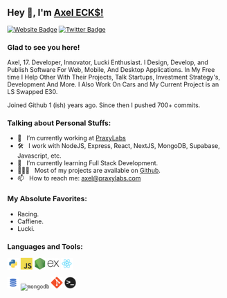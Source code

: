 ## Hey 👋, I'm [Axel ECK$!](https://github.com/eckstasyy/)

[![Website Badge](https://img.shields.io/badge/Website-3b5998?style=flat-square&logo=google-chrome&logoColor=white)](https://eckstasy.com/)
[![Twitter Badge](https://img.shields.io/badge/-Twitter-00acee?style=flat-square&logo=Twitter&logoColor=white)](https://twitter.com/eckstasyyy)

### Glad to see you here!

Axel, 17. Developer, Innovator, Lucki Enthusiast. I Design, Develop, and Publish Software For Web, Mobile, And Desktop Applications. In My Free time I Help Other With Their Projects, Talk Startups, Investment Strategy's, Development And More. I Also Work On Cars and My Current Project is an LS Swapped E30.


Joined Github 1 (ish) years ago. Since then I pushed 700+ commits.

### Talking about Personal Stuffs:
- 🚀 &nbsp; I’m currently working at [PraxyLabs](https://praxylabs.com)
- 🛠 &nbsp; I work with NodeJS, Express, React, NextJS, MongoDB, Supabase, Javascript, etc.
- 🚀 &nbsp; I’m currently learning Full Stack Development.
- 👨🏻‍💻 &nbsp; Most of my projects are available on [Github](https://github.com/eckstasyy).
- 📫 &nbsp; How to reach me: axel@praxylabs.com

### My Absolute Favorites:

- Racing.
- Caffiene.
- Lucki.

### Languages and Tools:

<code><img height="27" src="https://raw.githubusercontent.com/github/explore/80688e429a7d4ef2fca1e82350fe8e3517d3494d/topics/python/python.png" alt="python"></code>
<code><img height="27" src="https://raw.githubusercontent.com/github/explore/80688e429a7d4ef2fca1e82350fe8e3517d3494d/topics/javascript/javascript.png" alt="javascript"></code>
<code><img height="27" src="https://raw.githubusercontent.com/github/explore/80688e429a7d4ef2fca1e82350fe8e3517d3494d/topics/nodejs/nodejs.png" alt="nodejs"></code>
<code><img height="27" src="https://raw.githubusercontent.com/devicons/devicon/master/icons/express/express-original.svg" alt="expressjs"></code>
<code><img height="27" src="https://raw.githubusercontent.com/github/explore/80688e429a7d4ef2fca1e82350fe8e3517d3494d/topics/react/react.png" alt="react"></code>

<code><img height="27" src="https://raw.githubusercontent.com/github/explore/80688e429a7d4ef2fca1e82350fe8e3517d3494d/topics/sql/sql.png" alt="sql"></code>
<code><img height="27" src="https://encrypted-tbn0.gstatic.com/images?q=tbn%3AANd9GcSTTzPAw-55ssm1Im594xYZ9eRQu2JylrkYLg&usqp=CAU" alt="mongodb"></code>
<code><img height="27" src="https://raw.githubusercontent.com/devicons/devicon/master/icons/git/git-original.svg" alt="git"></code>
<code><img height="27" src="https://raw.githubusercontent.com/github/explore/80688e429a7d4ef2fca1e82350fe8e3517d3494d/topics/terminal/terminal.png" alt="terminal"></code>



